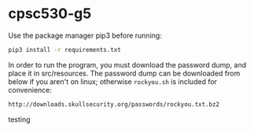 # cpsc530-g5

Use the package manager pip3 before running:

```bash
pip3 install -r requirements.txt
```
In order to run the program, you must download the password dump, and place it in src/resources. The password dump can be downloaded from below if you aren't on linux; otherwise ```rockyou.sh``` is included for convenience:

```bash
http://downloads.skullsecurity.org/passwords/rockyou.txt.bz2
```

testing